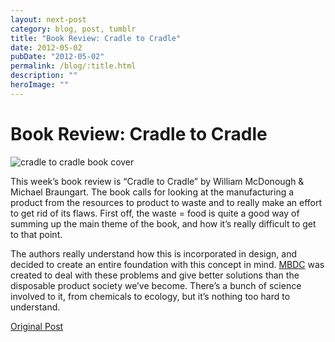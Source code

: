 ```yaml
---
layout: next-post
category: blog, post, tumblr
title: "Book Review: Cradle to Cradle"
date: 2012-05-02
pubDate: "2012-05-02"
permalink: /blog/:title.html
description: ""
heroImage: ""
---
```


# Book Review: Cradle to Cradle

![cradle to cradle book cover](http://68.media.tumblr.com/tumblr_m39ym2JUA81qz81kho1_250.gif)

This week’s book review is “Cradle to Cradle” by William McDonough & Michael Braungart. The book calls for looking at the manufacturing a product from the resources to product to waste and to really make an effort to get rid of its flaws. First off, the waste = food is quite a good way of summing up the main theme of the book, and how it’s really difficult to get to that point.

The authors really understand how this is incorporated in design, and decided to create an entire foundation with this concept in mind. [MBDC](http://mbdc.com/c2c-certified/) was created to deal with these problems and give better solutions than the disposable product society we’ve become. There’s a bunch of science involved to it, from chemicals to ecology, but it’s nothing too hard to understand.

[Original Post](http://jermspeaks.com/post/22261225855/this-weeks-book-review-is-cradle-to-cradle-by)
